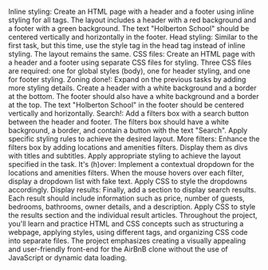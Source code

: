 Inline styling: Create an HTML page with a header and a footer using inline styling for all tags. The layout includes a header with a red background and a footer with a green background. The text "Holberton School" should be centered vertically and horizontally in the footer.
Head styling: Similar to the first task, but this time, use the style tag in the head tag instead of inline styling. The layout remains the same.
CSS files: Create an HTML page with a header and a footer using separate CSS files for styling. Three CSS files are required: one for global styles (body), one for header styling, and one for footer styling.
Zoning done!: Expand on the previous tasks by adding more styling details. Create a header with a white background and a border at the bottom. The footer should also have a white background and a border at the top. The text "Holberton School" in the footer should be centered vertically and horizontally.
Search!: Add a filters box with a search button between the header and footer. The filters box should have a white background, a border, and contain a button with the text "Search". Apply specific styling rules to achieve the desired layout.
More filters: Enhance the filters box by adding locations and amenities filters. Display them as divs with titles and subtitles. Apply appropriate styling to achieve the layout specified in the task.
It's (h)over: Implement a contextual dropdown for the locations and amenities filters. When the mouse hovers over each filter, display a dropdown list with fake text. Apply CSS to style the dropdowns accordingly.
Display results: Finally, add a section to display search results. Each result should include information such as price, number of guests, bedrooms, bathrooms, owner details, and a description. Apply CSS to style the results section and the individual result articles.
Throughout the project, you'll learn and practice HTML and CSS concepts such as structuring a webpage, applying styles, using different tags, and organizing CSS code into separate files. The project emphasizes creating a visually appealing and user-friendly front-end for the AirBnB clone without the use of JavaScript or dynamic data loading.
